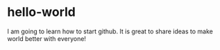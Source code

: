 # hello-world
I am going to learn how to start github.
It is great to share ideas to make world better with everyone!
